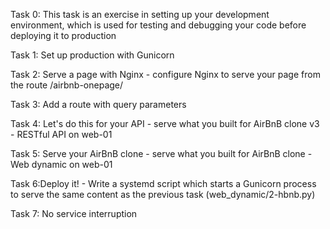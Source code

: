 Task 0: This task is an exercise in setting up your development environment, which is used for testing and debugging your code before deploying it to production

Task 1: Set up production with Gunicorn
 
Task 2: Serve a page with Nginx - configure Nginx to serve your page from the route /airbnb-onepage/

Task 3: Add a route with query parameters

Task 4: Let's do this for your API - serve what you built for AirBnB clone v3 - RESTful API on web-01

Task 5: Serve your AirBnB clone - serve what you built for AirBnB clone - Web dynamic on web-01

Task 6:Deploy it! - Write a systemd script which starts a Gunicorn process to serve the same content as the previous task (web_dynamic/2-hbnb.py)

Task 7: No service interruption
